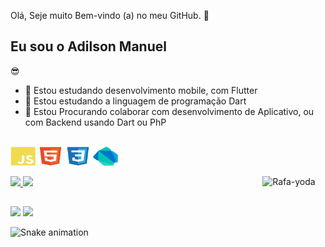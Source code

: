 Olá, Seje muito Bem-vindo (a) no meu GitHub. 👋
<h2> Eu sou o Adilson Manuel</h2> 😎

- 🔭 Estou estudando desenvolvimento mobile, com Flutter
- 🌱 Estou estudando a linguagem de programação Dart
- 👯 Estou Procurando colaborar com desenvolvimento de Aplicativo, ou com Backend usando Dart ou PhP

<div style="display: inline_block"><br>
  <img align="center" alt="Adilson Manuel" height="30" width="40" src="https://raw.githubusercontent.com/devicons/devicon/master/icons/javascript/javascript-plain.svg">
  <img align="center" alt="Adilson Manuel-HTML" height="30" width="40" src="https://raw.githubusercontent.com/devicons/devicon/master/icons/html5/html5-original.svg">
  <img align="center" alt="Adilson Manuel-CSS" height="30" width="40" src="https://raw.githubusercontent.com/devicons/devicon/master/icons/css3/css3-original.svg">
  <img align="center" alt="Adilson Manuel-CSS" height="30" width="40" src="https://raw.githubusercontent.com/devicons/devicon/master/icons/dart/dart-original.svg">
 <i class="devicon-dart-plain"></i>
  </div>
 <div>
 <br>
  <a href="https://github.com/AdilsonManuel1">
  <img height="180em" src="https://github-readme-stats.vercel.app/api?username=AdilsonManuel1&show_icons=true&theme=dracula&include_all_commits=true&count_private=true"/>
  <img height="180em" src="https://github-readme-stats.vercel.app/api/top-langs/?username=AdilsonManuel1&layout=compact&langs_count=7&theme=dracula"/>
    <img align="right" alt="Rafa-yoda" src="https://scontent.flad1-1.fna.fbcdn.net/v/t1.6435-9/38781011_1802494829836143_1538294403087466496_n.jpg?_nc_cat=100&ccb=1-3&_nc_sid=174925&_nc_eui2=AeEuWBFuKlY-KE_Tp3YgBg4-8bIJ7uI5-0Xxsgnu4jn7RZeBvHHh8axLll2FHMAConsSDvD_UKQgjHixd-QEHVab&_nc_ohc=8BRrMXy64S4AX-eiHpx&_nc_ht=scontent.flad1-1.fna&oh=de6dd4cdccf106a94af71d05a4675900&oe=612F3971" height="150" width="20%" float="left" display="block" margin="50">
</div>
 
 ##
 
 
 
 <div>
  <a href="https://www.youtube.com/channel/UCfRZtIW-Eas8igVvl-qEFCg" target="_blank"><img src="https://img.shields.io/badge/YouTube-FF0000?style=for-the-badge&logo=youtube&logoColor=white" target="_blank"></a>
  <a href="https://www.linkedin.com/in/adilson-manuel-85061918b/" target="_blank"><img src="https://img.shields.io/badge/-LinkedIn-%230077B5?style=for-the-badge&logo=linkedin&logoColor=white" target="_blank"></a> 
 
  ![Snake animation](https://github.com/AdilsonManuel1/AdilsonManuel1/blob/output/github-contribution-grid-snake.svg)
 </div>


